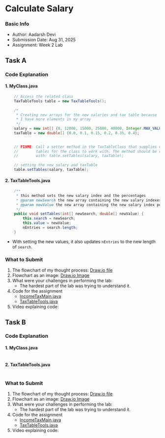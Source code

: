 # Calculate Salary

### Basic Info
- Author: Aadarsh Devi
- Submission Date: Aug 31, 2025
- Assignment: Week 2 Lab

## Task A
### Code Explanation

#### 1. MyClass.java
```java
    // Access the related class
    TaxTableTools table = new TaxTableTools();
    
    /*
     * Creating new arrays for the new salaries and tax table because
     * I have more elements in my array
     */
    salary = new int[] {0, 12000, 15000, 25000, 40000, Integer.MAX_VALUE};
    taxTable = new double[] {0.0, 0.1, 0.15, 0.2, 0.35, 0.4};
    
    
    // FIXME: Call a setter method in the TaxTableClass that supplies new
    //        tables for the class to work with. The method should be called
    //        with: table.setTables(salary, taxTable);
    
    // setting the new salary and taxTable
    table.setTables(salary, taxTable);
```

#### 2. TaxTableTools.java
```java
    /**
     * this method sets the new salary index and the percentages
     * @param newSearch the new array containing the new salary indexes
     * @param newValue the new array containing the new salary index percentage
     */
    public void setTables(int[] newSearch, double[] newValue) {
        this.search = newSearch;
        this.value = newValue;
        nEntries = search.length;
    }
```
- With setting the new values, it also updates `nEntries` to the new length of `search`.

### What to Submit
1. The flowchart of my thought process: [Draw.io file](TaskA/task_a_flowchart.drawio)
2. Flowchart as an image: [Draw.io Image](TaskA/task_a_flowchart_image.png)
3. What were your challenges in performing the lab:
    - The hardest part of the lab was trying to understand it.
4. Code for the assignment
   - [IncomeTaxMain.java](TaskA/IncomeTaxMain.java)
   - [TaxTableTools.java](TaskA/TaxTableTools.java)
6. Video explaining code:

## Task B
### Code Explanation

#### 1. MyClass.java
```java
```

#### 2. TaxTableTools.java
```java
```

### What to Submit
1. The flowchart of my thought process: [Draw.io file](TaskB/task_b_flowchart.drawio)
2. Flowchart as an image: [Draw.io Image](TaskB/task_b_flowchart_image.png)
3. What were your challenges in performing the lab:
    - The hardest part of the lab was trying to understand it.
4. Code for the assignment
   - [IncomeTaxMain.java](TaskB/IncomeTaxMain.java)
   - [TaxTableTools.java](TaskB/TaxTableTools.java)
6. Video explaining code:
